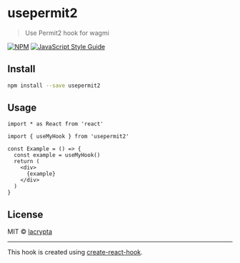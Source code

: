 # usepermit2

> Use Permit2 hook for wagmi

[![NPM](https://img.shields.io/npm/v/usepermit2.svg)](https://www.npmjs.com/package/usepermit2) [![JavaScript Style Guide](https://img.shields.io/badge/code_style-standard-brightgreen.svg)](https://standardjs.com)

## Install

```bash
npm install --save usepermit2
```

## Usage

```tsx
import * as React from 'react'

import { useMyHook } from 'usepermit2'

const Example = () => {
  const example = useMyHook()
  return (
    <div>
      {example}
    </div>
  )
}
```

## License

MIT © [lacrypta](https://github.com/lacrypta)

---

This hook is created using [create-react-hook](https://github.com/hermanya/create-react-hook).
